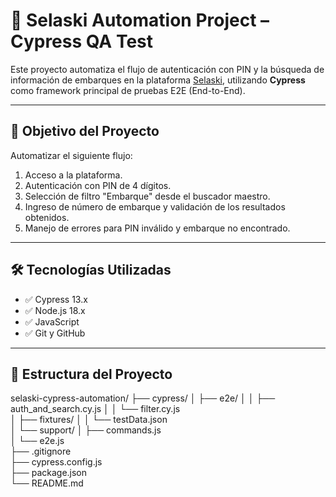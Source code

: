 # 🚀 Selaski Automation Project – Cypress QA Test

Este proyecto automatiza el flujo de autenticación con PIN y la búsqueda de información de embarques en la plataforma [Selaski](https://www.selaski.com/public/reports/shared?token=28b8140da2164226f7d1ab0626547985903b), utilizando **Cypress** como framework principal de pruebas E2E (End-to-End).

---

## 🧪 Objetivo del Proyecto

Automatizar el siguiente flujo:

1. Acceso a la plataforma.
2. Autenticación con PIN de 4 dígitos.
3. Selección de filtro "Embarque" desde el buscador maestro.
4. Ingreso de número de embarque y validación de los resultados obtenidos.
5. Manejo de errores para PIN inválido y embarque no encontrado.

---

## 🛠️ Tecnologías Utilizadas

- ✅ Cypress 13.x
- ✅ Node.js 18.x
- ✅ JavaScript
- ✅ Git y GitHub

---

## 📂 Estructura del Proyecto

selaski-cypress-automation/
├── cypress/
│   ├── e2e/
│   │   ├── auth_and_search.cy.js
│   │   └── filter.cy.js         
│   ├── fixtures/
│   │   └── testData.json          
│   └── support/
│       ├── commands.js          
│       └── e2e.js                 
├── .gitignore                     
├── cypress.config.js           
├── package.json                    
└── README.md                        
